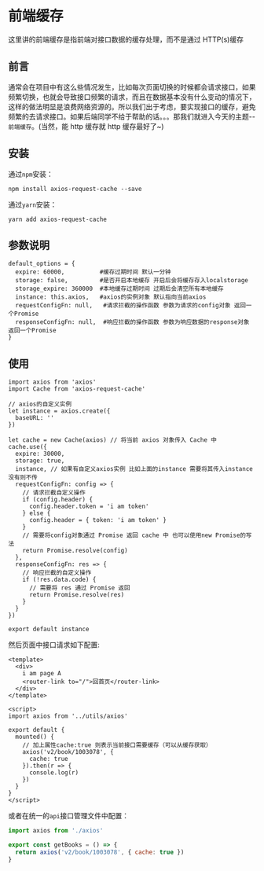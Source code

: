 # 前端缓存

这里讲的前端缓存是指前端对接口数据的缓存处理，而不是通过 HTTP(s)缓存

## 前言

通常会在项目中有这么些情况发生，比如每次页面切换的时候都会请求接口，如果频繁切换，也就会导致接口频繁的请求，而且在数据基本没有什么变动的情况下，这样的做法明显是浪费网络资源的。所以我们出于考虑，要实现接口的缓存，避免频繁的去请求接口。如果后端同学不给于帮助的话。。。那我们就进入今天的主题--`前端缓存`。(当然，能 http 缓存就 http 缓存最好了~)

## 安装

通过`npm`安装：

```
npm install axios-request-cache --save
```

通过`yarn`安装：

```
yarn add axios-request-cache
```

## 参数说明

```
default_options = {
  expire: 60000,          #缓存过期时间 默认一分钟
  storage: false,         #是否开启本地缓存 开启后会将缓存存入localstorage
  storage_expire: 360000  #本地缓存过期时间 过期后会清空所有本地缓存
  instance: this.axios,   #axios的实例对象 默认指向当前axios
  requestConfigFn: null,   #请求拦截的操作函数 参数为请求的config对象 返回一个Promise
  responseConfigFn: null,  #响应拦截的操作函数 参数为响应数据的response对象 返回一个Promise
}
```

## 使用

```
import axios from 'axios'
import Cache from 'axios-request-cache'

// axios的自定义实例
let instance = axios.create({
  baseURL: ''
})

let cache = new Cache(axios) // 将当前 axios 对象传入 Cache 中
cache.use({
  expire: 30000,
  storage: true,
  instance, // 如果有自定义axios实例 比如上面的instance 需要将其传入instance 没有则不传
  requestConfigFn: config => {
    // 请求拦截自定义操作
    if (config.header) {
      config.header.token = 'i am token'
    } else {
      config.header = { token: 'i am token' }
    }
    // 需要将config对象通过 Promise 返回 cache 中 也可以使用new Promise的写法
    return Promise.resolve(config)
  },
  responseConfigFn: res => {
    // 响应拦截的自定义操作
    if (!res.data.code) {
      // 需要将 res 通过 Promise 返回
      return Promise.resolve(res)
    }
  }
})

export default instance
```

然后页面中接口请求如下配置:

```vue
<template>
  <div>
    i am page A
    <router-link to="/">回首页</router-link>
  </div>
</template>

<script>
import axios from '../utils/axios'

export default {
  mounted() {
    // 加上属性cache:true 则表示当前接口需要缓存（可以从缓存获取）
    axios('v2/book/1003078', {
      cache: true
    }).then(r => {
      console.log(r)
    })
  }
}
</script>
```

或者在统一的`api`接口管理文件中配置：

```js
import axios from './axios'

export const getBooks = () => {
  return axios('v2/book/1003078', { cache: true })
}
```